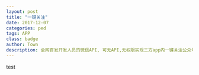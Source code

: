```yaml
---
layout: post
title: "一键关注"
date: 2017-12-07
categories: ped
tags: APP
class: badge
author: Town
description: 全网首发开发人员的微信API, 可无API,无权限实现三方app内一键关注公众号.一键加好友.
---
```


test

